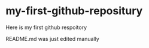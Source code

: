 # my-first-github-repositury
Here is my first github respoitory

README.md was just edited manually
